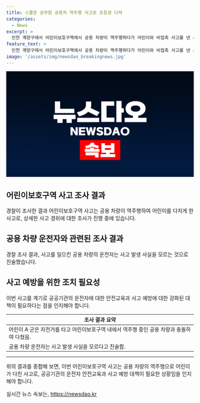 ```yaml
---
title: 스쿨존 공무원 공용차 역주행 사고로 초등생 다쳐
categories:
  - News
excerpt: >
  인천 계양구에서 어린이보호구역에서 공용 차량이 역주행하다가 어린이와 비접촉 사고를 낸 사건이 발생했습니다. 전기차 운전자는 행정복지센터 공무원으로, 사고 발생을 몰랐다고 주장했습니다. 경찰은 CCTV 영상 분석과 조사를 통해 정확한 사고 경위를 확인할 예정입니다. 
feature_text: >
  인천 계양구에서 어린이보호구역에서 공용 차량이 역주행하다가 어린이와 비접촉 사고를 낸 사건이 발생했습니다. 전기차 운전자는 행정복지센터 공무원으로, 사고 발생을 몰랐다고 주장했습니다. 경찰은 CCTV 영상 분석과 조사를 통해 정확한 사고 경위를 확인할 예정입니다. 
image: '/assets/img/newsdao_breakingnews.jpg'
---
```


<p><img src="/assets/img/newsdao_breakingnews.jpg" alt="koreaapp 속보" /></p>

<h2 data-ke-size="size26">어린이보호구역 사고 조사 결과</h2>

<p data-ke-size="size16">경찰이 조사한 결과 어린이보호구역 사고는 공용 차량이 역주행하여 어린이를 다치게 한 사고로, 상세한 사고 경위에 대한 조사가 진행 중에 있습니다.</p>

<h2 data-ke-size="size24">공용 차량 운전자와 관련된 조사 결과</h2>

<p data-ke-size="size16">경찰 조사 결과, 사고를 일으킨 공용 차량의 운전자는 사고 발생 사실을 모르는 것으로 진술했습니다.</p>

<h2 data-ke-size="size24">사고 예방을 위한 조치 필요성</h2>

<p data-ke-size="size16">이번 사고를 계기로 공공기관의 운전자에 대한 안전교육과 사고 예방에 대한 강화된 대책이 필요하다는 점을 인지해야 합니다.</p>

<table>
    <thead>
        <tr>
            <th style="text-align: center;">조사 결과 요약</th>
        </tr>
    </thead>
    <tbody>
        <tr>
            <td>어린이 A 군은 자전거를 타고 어린이보호구역 내에서 역주행 중인 공용 차량과 충돌하여 다쳤음.</td>
        </tr>
        <tr>
            <td>공용 차량 운전자는 사고 발생 사실을 모르다고 진술함.</td>
        </tr>
    </tbody>
</table>

<hr>

<p data-ke-size="size16">위의 결과를 종합해 보면, 이번 어린이보호구역 사고는 공용 차량의 역주행으로 어린이가 다친 사고로, 공공기관의 운전자 안전교육과 사고 예방 대책이 필요한 상황임을 인지해야 합니다.</p>
실시간 뉴스 속보는, <a href="https://newsdao.kr" rel="dofollow">https://newsdao.kr</a>


